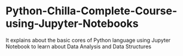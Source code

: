 # Python-Chilla-Complete-Course-using-Jupyter-Notebooks
It explains about the basic cores of Python language using Jupyter Notebook to learn about Data Analysis and Data Structures
